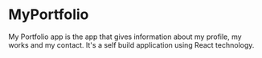 # MyPortfolio
My Portfolio app is the app that gives information about my profile, my works and my contact.
It's a self build application using React technology.
